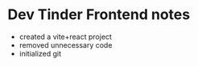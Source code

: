 # Dev Tinder Frontend notes

- created a vite+react project
- removed unnecessary code
- initialized git
